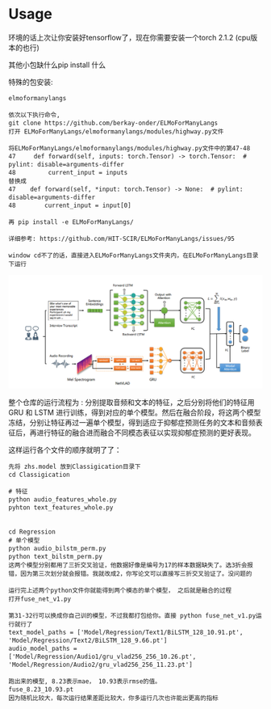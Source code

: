 # Usage 

环境的话上次让你安装好tensorflow了，现在你需要安装一个torch 2.1.2 (cpu版本的也行)

其他小包缺什么pip install 什么

特殊的包安装:

```
elmoformanylangs

依次以下执行命令, 
git clone https://github.com/berkay-onder/ELMoForManyLangs
打开 ELMoForManyLangs/elmoformanylangs/modules/highway.py文件

将ELMoForManyLangs/elmoformanylangs/modules/highway.py文件中的第47-48
47     def forward(self, inputs: torch.Tensor) -> torch.Tensor:  # pylint: disable=arguments-differ
48         current_input = inputs
替换成
47    def forward(self, *input: torch.Tensor) -> None:  # pylint: disable=arguments-differ
48        current_input = input[0]

再 pip install -e ELMoForManyLangs/

详细参考: https://github.com/HIT-SCIR/ELMoForManyLangs/issues/95

window cd不了的话，直接进入ELMoForManyLangs文件夹内，在ELMoForManyLangs目录下运行
```

![image-20250408195011739](model.png)

整个仓库的运行流程为 : 分别提取音频和文本的特征，之后分别将他们的特征用 GRU 和 LSTM 进行训练，得到对应的单个模型。然后在融合阶段，将这两个模型冻结，分别让特征再过一遍单个模型，得到适应于抑郁症预测任务的文本和音频表征后，再进行特征的融合进而融合不同模态表征以实现抑郁症预测的更好表现。

这样运行各个文件的顺序就明了了：

```
先将 zhs.model 放到Classigication目录下
cd Classigication

# 特征
python audio_features_whole.py
pyhton text_features_whole.py


cd Regression
# 单个模型
python audio_bilstm_perm.py
python text_bilstm_perm.py
这两个模型分别都用了三折交叉验证，他数据好像是编号为17的样本数据缺失了。选3折会报错，因为第三次划分就会报错。我就改成2，你写论文可以直接写三折交叉验证了。没问题的

运行完上述两个python文件你就能得到两个模态的单个模型， 之后就是融合的过程
打开fuse_net_v1.py

第31-32行可以换成你自己训的模型，不过我都打包给你。直接 python fuse_net_v1.py运行就行了
text_model_paths = ['Model/Regression/Text1/BiLSTM_128_10.91.pt', 'Model/Regression/Text2/BiLSTM_128_9.66.pt']
audio_model_paths = ['Model/Regression/Audio1/gru_vlad256_256_10.26.pt', 'Model/Regression/Audio2/gru_vlad256_256_11.23.pt']

跑出来的模型, 8.23表示mae， 10.93表示rmse的值。
fuse_8.23_10.93.pt
因为随机比较大，每次运行结果差距比较大，你多运行几次也许能出更高的指标
```
